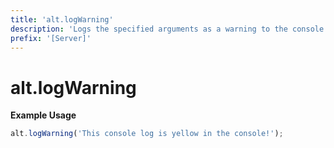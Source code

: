 ```yaml
---
title: 'alt.logWarning'
description: 'Logs the specified arguments as a warning to the console.'
prefix: '[Server]'
---
```


# alt.logWarning

**Example Usage**

```js
alt.logWarning('This console log is yellow in the console!');
```
